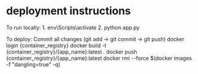 # deployment instructions

To run locally:
    1. env\Scripts\activate
    2. python app.py

To deploy:
    Commit all changes (git add -> git commit -> git push)
    docker login {container_registry}
    docker build -t {container_registry}/{app_name}:latest .
    docker push {container_registry}/{app_name}:latest
    docker rmi --force $(docker images -f "dangling=true" -q)